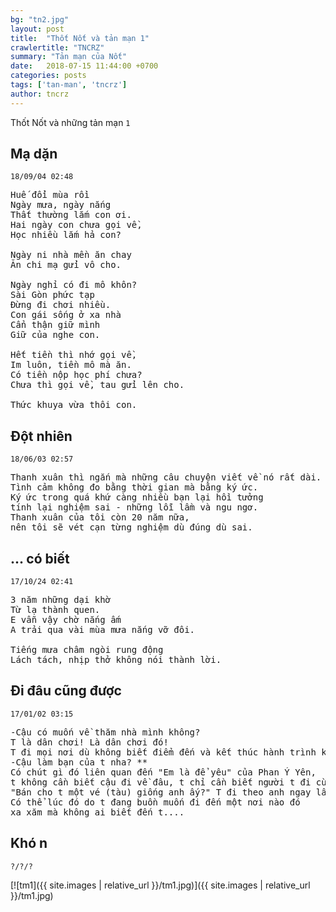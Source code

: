 ```yaml
---
bg: "tn2.jpg"
layout: post
title:  "Thốt Nốt và tản mạn 1"
crawlertitle: "TNCRZ"
summary: "Tản mạn của Nốt"
date:   2018-07-15 11:44:00 +0700
categories: posts
tags: ['tan-man', 'tncrz']
author: tncrz
---
```

Thốt Nốt và những tản mạn `1`

## Mạ dặn 
`18/09/04 02:48`

<pre>
Huế đổi mùa rồi
Ngày mưa, ngày nắng
Thất thường lắm con ơi.
Hai ngày con chưa gọi về,
Học nhiều lắm hả con?

Ngày ni nhà mền ăn chay
Ăn chi mạ gửi vô cho.

Ngày nghỉ có đi mô khôn?
Sài Gòn phức tạp
Đừng đi chơi nhiều.
Con gái sống ở xa nhà
Cẩn thận giữ mình
Giữ của nghe con.

Hết tiền thì nhớ gọi về,
Im luôn, tiền mô mà ăn.
Có tiền nộp học phí chưa?
Chưa thì gọi về, tau gửi lên cho.

Thức khuya vừa thôi con.
</pre>

## Đột nhiên 
`18/06/03 02:57`

<pre>
Thanh xuân thì ngắn mà những câu chuyện viết về nó rất dài. 
Tình cảm không đo bằng thời gian mà bằng ký ức. 
Ký ức trong quá khứ càng nhiều bạn lại hồi tưởng
tính lại nghiệm sai - những lỗi lầm và ngu ngơ.
Thanh xuân của tôi còn 20 năm nữa, 
nên tôi sẽ vét cạn từng nghiệm dù đúng dù sai.
</pre>

## ... có biết 
`17/10/24 02:41`

<pre>
3 năm những dại khờ
Từ lạ thành quen.
E vẫn vậy chờ nắng ấm 
A trải qua vài mùa mưa nắng vỡ đôi.

Tiếng mưa châm ngòi rung động
Lách tách, nhịp thở không nói thành lời.
</pre>

## Đi đâu cũng được 
`17/01/02 03:15`

<pre>
-Cậu có muốn về thăm nhà mình không?
T là dân chơi! Là dân chơi đó! 
T đi mọi nơi dù không biết điểm đến và kết thúc hành trình khi nào.
-Cậu làm bạn của t nha? **
Có chút gì đó liên quan đến "Em là để yêu" của Phan Ý Yên, 
t không cần biết cậu đi về đâu, t chỉ cần biết người t đi cùng là cậu. 
"Bán cho t một vé (tàu) giống anh ấy?" T đi theo anh ngay lần đầu tiên gặp. 
Có thể lúc đó do t đang buồn muốn đi đến một nơi nào đó 
xa xăm mà không ai biết đến t....
</pre>
## Khó n 
`?/?/?`

[![tm1]({{ site.images | relative_url }}/tm1.jpg)]({{ site.images | relative_url }}/tm1.jpg)